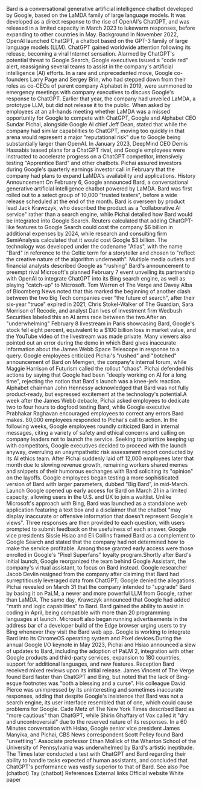 Bard is a conversational generative artificial intelligence chatbot
developed by Google, based on the LaMDA family of large language models.
It was developed as a direct response to the rise of OpenAI\'s ChatGPT,
and was released in a limited capacity in March 2023 to lukewarm
responses, before expanding to other countries in May. Background In
November 2022, OpenAI launched ChatGPT, a chatbot based on the GPT-3
family of large language models (LLM). ChatGPT gained worldwide
attention following its release, becoming a viral Internet sensation.
Alarmed by ChatGPT\'s potential threat to Google Search, Google
executives issued a \"code red\" alert, reassigning several teams to
assist in the company\'s artificial intelligence (AI) efforts. In a rare
and unprecedented move, Google co-founders Larry Page and Sergey Brin,
who had stepped down from their roles as co-CEOs of parent company
Alphabet in 2019, were summoned to emergency meetings with company
executives to discuss Google\'s response to ChatGPT. Earlier that year,
the company had unveiled LaMDA, a prototype LLM, but did not release it
to the public. When asked by employees at an all-hands meeting whether
LaMDA was a missed opportunity for Google to compete with ChatGPT,
Google and Alphabet CEO Sundar Pichai, alongside Google AI chief Jeff
Dean, stated that while the company had similar capabilities to ChatGPT,
moving too quickly in that arena would represent a major \"reputational
risk\" due to Google being substantially larger than OpenAI. In January
2023, DeepMind CEO Demis Hassabis teased plans for a ChatGPT rival, and
Google employees were instructed to accelerate progress on a ChatGPT
competitor, intensively testing \"Apprentice Bard\" and other chatbots.
Pichai assured investors during Google\'s quarterly earnings investor
call in February that the company had plans to expand LaMDA\'s
availability and applications. History Announcement On February 6,
Google announced Bard, a conversational generative artificial
intelligence chatbot powered by LaMDA. Bard was first rolled out to a
select group of 10,000 \"trusted testers\", before a wide release
scheduled at the end of the month. Bard is overseen by product lead Jack
Krawczyk, who described the product as a \"collaborative AI service\"
rather than a search engine, while Pichai detailed how Bard would be
integrated into Google Search. Reuters calculated that adding
ChatGPT-like features to Google Search could cost the company \$6
billion in additional expenses by 2024, while research and consulting
firm SemiAnalysis calculated that it would cost Google \$3 billion. The
technology was developed under the codename \"Atlas\", with the name
\"Bard\" in reference to the Celtic term for a storyteller and chosen to
\"reflect the creative nature of the algorithm underneath\". Multiple
media outlets and financial analysts described Google as \"rushing\"
Bard\'s announcement to preempt rival Microsoft\'s planned February 7
event unveiling its partnership with OpenAI to integrate ChatGPT into
its Bing search engine, as well as playing \"catch-up\" to Microsoft.
Tom Warren of The Verge and Davey Alba of Bloomberg News noted that this
marked the beginning of another clash between the two Big Tech companies
over \"the future of search\", after their six-year \"truce\" expired in
2021; Chris Stokel-Walker of The Guardian, Sara Morrison of Recode, and
analyst Dan Ives of investment firm Wedbush Securities labeled this an
AI arms race between the two.After an \"underwhelming\" February 8
livestream in Paris showcasing Bard, Google\'s stock fell eight percent,
equivalent to a \$100 billion loss in market value, and the YouTube
video of the livestream was made private. Many viewers also pointed out
an error during the demo in which Bard gives inaccurate information
about the James Webb Space Telescope in response to a query. Google
employees criticized Pichai\'s \"rushed\" and \"botched\" announcement
of Bard on Memgen, the company\'s internal forum, while Maggie Harrison
of Futurism called the rollout \"chaos\". Pichai defended his actions by
saying that Google had been \"deeply working on AI for a long time\",
rejecting the notion that Bard\'s launch was a knee-jerk reaction.
Alphabet chairman John Hennessy acknowledged that Bard was not fully
product-ready, but expressed excitement at the technology\'s potential.A
week after the James Webb debacle, Pichai asked employees to dedicate
two to four hours to dogfood testing Bard, while Google executive
Prabhakar Raghavan encouraged employees to correct any errors Bard
makes. 80,000 employees responded to Pichai\'s call to action. In the
following weeks, Google employees roundly criticized Bard in internal
messages, citing a variety of safety and ethical concerns and calling on
company leaders not to launch the service. Seeking to prioritize keeping
up with competitors, Google executives decided to proceed with the
launch anyway, overruling an unsympathetic risk assessment report
conducted by its AI ethics team. After Pichai suddenly laid off 12,000
employees later that month due to slowing revenue growth, remaining
workers shared memes and snippets of their humorous exchanges with Bard
soliciting its \"opinion\" on the layoffs. Google employees began
testing a more sophisticated version of Bard with larger parameters,
dubbed \"Big Bard\", in mid-March. Launch Google opened up early access
for Bard on March 21 in a limited capacity, allowing users in the U.S.
and UK to join a waitlist. Unlike Microsoft\'s approach with Bing, Bard
was launched as a standalone web application featuring a text box and a
disclaimer that the chatbot \"may display inaccurate or offensive
information that doesn\'t represent Google\'s views\". Three responses
are then provided to each question, with users prompted to submit
feedback on the usefulness of each answer. Google vice presidents Sissie
Hsiao and Eli Collins framed Bard as a complement to Google Search and
stated that the company had not determined how to make the service
profitable. Among those granted early access were those enrolled in
Google\'s \"Pixel Superfans\" loyalty program.Shortly after Bard\'s
initial launch, Google reorganized the team behind Google Assistant, the
company\'s virtual assistant, to focus on Bard instead. Google
researcher Jacob Devlin resigned from the company after claiming that
Bard had surreptitiously leveraged data from ChatGPT; Google denied the
allegations. Pichai revealed on March 31 that the company intended to
\"upgrade\" Bard by basing it on PaLM, a newer and more powerful LLM
from Google, rather than LaMDA. The same day, Krawczyk announced that
Google had added \"math and logic capabilities\" to Bard. Bard gained
the ability to assist in coding in April, being compatible with more
than 20 programming languages at launch. Microsoft also began running
advertisements in the address bar of a developer build of the Edge
browser urging users to try Bing whenever they visit the Bard web app.
Google is working to integrate Bard into its ChromeOS operating system
and Pixel devices.During the annual Google I/O keynote in May 2023,
Pichai and Hsiao announced a slew of updates to Bard, including the
adoption of PaLM 2, integration with other Google products and
third-party services, expansion to 180 countries, support for additional
languages, and new features. Reception Bard received mixed reviews upon
its initial release. James Vincent of The Verge found Bard faster than
ChatGPT and Bing, but noted that the lack of Bing-esque footnotes was
\"both a blessing and a curse\". His colleague David Pierce was
unimpressed by its uninteresting and sometimes inaccurate responses,
adding that despite Google\'s insistence that Bard was not a search
engine, its user interface resembled that of one, which could cause
problems for Google. Cade Metz of The New York Times described Bard as
\"more cautious\" than ChatGPT, while Shirin Ghaffary of Vox called it
\"dry and uncontroversial\" due to the reserved nature of its responses.
In a 60 Minutes conversation with Hsiao, Google senior vice president
James Manyika, and Pichai, CBS News correspondent Scott Pelley found
Bard \"unsettling\". Associate professor Ethan Mollick of the Wharton
School of the University of Pennsylvania was underwhelmed by Bard\'s
artistic ineptitude. The Times later conducted a test with ChatGPT and
Bard regarding their ability to handle tasks expected of human
assistants, and concluded that ChatGPT\'s performance was vastly
superior to that of Bard. See also Poe (chatbot) Tay (chatbot)
References External links Official website White paper
